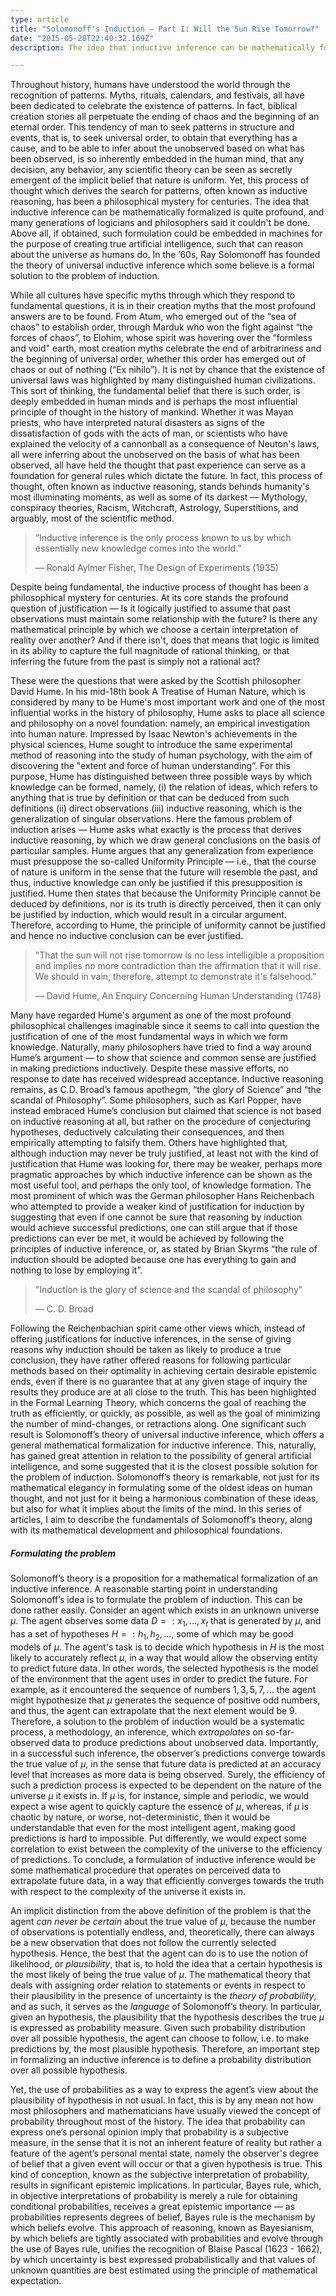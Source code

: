 ```yaml
---
type: article
title: "Solomonoff's Induction — Part I: Will the Sun Rise Tomorrow?"
date: "2015-05-28T22:40:32.169Z"
description: The idea that inductive inference can be mathematically formalized is quite profound, and many generations of logicians and philosophers said it couldn't be done. Above all, if obtained, such formulation could be embedded in machines for the purpose of creating true artificial intelligence, such that can reason about the universe as humans do.

---
```


<div class="preface">
Throughout history, humans have understood the world through the recognition of patterns. Myths, rituals, calendars, and festivals, all have been dedicated to celebrate the existence of patterns. In fact, biblical creation stories all perpetuate the ending of chaos and the beginning of an eternal order. This tendency of man to seek patterns in structure and events, that is, to seek universal order, to obtain that everything has a cause, and to be able to infer about the unobserved based on what has been observed, is so inherently embedded in the human mind, that any decision, any behavior, any scientific theory can be seen as secretly emergent of the implicit belief that nature is uniform. Yet, this process of thought which derives the search for patterns, often known as inductive reasoning, has been a philosophical mystery for centuries. The idea that inductive inference can be mathematically formalized is quite profound, and many generations of logicians and philosophers said it couldn't be done. Above all, if obtained, such formulation could be embedded in machines for the purpose of creating true artificial intelligence, such that can reason about the universe as humans do. In the ’60s, Ray Solomonoff has founded the theory of universal inductive inference which some believe is a formal solution to the problem of induction.
</div>

While all cultures have specific myths through which they respond to fundamental questions, it is in their creation myths that the most profound answers are to be found. From Atum, who emerged out of the “sea of chaos” to establish order, through Marduk who won the fight against “the forces of chaos”, to Elohim, whose spirit was hovering over the “formless and void" earth, most creation myths celebrate the end of arbitrariness and the beginning of universal order, whether this order has emerged out of chaos or out of nothing (“Ex nihilo”). It is not by chance that the existence of universal laws was highlighted by many distinguished human civilizations. This sort of thinking, the fundamental belief that there is such order, is deeply embedded in human minds and is perhaps the most influential principle of thought in the history of mankind. Whether it was Mayan priests, who have interpreted natural disasters as signs of the dissatisfaction of gods with the acts of man, or scientists who have explained the velocity of a cannonball as a consequence of Neuton's laws, all were inferring about the unobserved on the basis of what has been observed, all have held the thought that past experience can serve as a foundation for general rules which dictate the future. In fact, this process of thought, often known as inductive reasoning, stands behinds humanity's most illuminating moments, as well as some of its darkest — Mythology, conspiracy theories, Racism, Witchcraft, Astrology, Superstitions, and arguably, most of the scientific method.

>“Inductive inference is the only process known to us by which essentially new knowledge comes into the world.” 
><div class="source">— Ronald Aylmer Fisher, The Design of Experiments (1935)</div>

Despite being fundamental, the inductive process of thought has been a philosophical mystery for centuries. At its core stands the profound question of justification — Is it logically justified to assume that past observations must maintain some relationship with the future? Is there any mathematical principle by which we choose a certain interpretation of reality over another? And if there isn't, does that means that logic is limited in its ability to capture the full magnitude of rational thinking, or that inferring the future from the past is simply not a rational act?

These were the questions that were asked by the Scottish philosopher David Hume. In his mid-18th book A Treatise of Human Nature, which is considered by many to be Hume's most important work and one of the most influential works in the history of philosophy, Hume asks to place all science and philosophy on a novel foundation: namely, an empirical investigation into human nature. Impressed by Isaac Newton's achievements in the physical sciences, Hume sought to introduce the same experimental method of reasoning into the study of human psychology, with the aim of discovering the "extent and force of human understanding”. For this purpose, Hume has distinguished between three possible ways by which knowledge can be formed, namely, (i) the relation of ideas, which refers to anything that is true by definition or that can be deduced from such definitions (ii) direct observations (iii) inductive reasoning, which is the generalization of singular observations. 
Here the famous problem of induction arises — Hume asks what exactly is the process that derives inductive reasoning, by which we draw general conclusions on the basis of particular samples. Hume argues that any generalization from experience must presuppose the so-called Uniformity Principle — i.e., that the course of nature is uniform in the sense that the future will resemble the past, and thus, inductive knowledge can only be justified if this presupposition is justified. Hume then states that because the Uniformity Principle cannot be deduced by definitions, nor is its truth is directly perceived, then it can only be justified by induction, which would result in a circular argument. Therefore, according to Hume, the principle of uniformity cannot be justified and hence no inductive conclusion can be ever justified.

>"That the sun will not rise tomorrow is no less intelligible a proposition and implies no more contradiction than the affirmation that it will rise. We should in vain, therefore, attempt to demonstrate it's falsehood."
><div class="source">— David Hume, An Enquiry Concerning Human Understanding (1748)</div>

Many have regarded Hume's argument as one of the most profound philosophical challenges imaginable since it seems to call into question the justification of one of the most fundamental ways in which we form knowledge. Naturally, many philosophers have tried to find a way around Hume’s argument — to show that science and common sense are justified in making predictions inductively. Despite these massive efforts, no response to date has received widespread acceptance. Inductive reasoning remains, as C.D. Broad’s famous apothegm, “the glory of Science” and “the scandal of Philosophy”. Some philosophers, such as Karl Popper, have instead embraced Hume’s conclusion but claimed that science is not based on inductive reasoning at all, but rather on the procedure of conjecturing hypotheses, deductively calculating their consequences, and then empirically attempting to falsify them. Others have highlighted that, although induction may never be truly justified, at least not with the kind of justification that Hume was looking for, there may be weaker, perhaps more pragmatic approaches by which inductive inference can be shown as the most useful tool, and perhaps the only tool, of knowledge formation. The most prominent of which was the German philosopher Hans Reichenbach who attempted to provide a weaker kind of justification for induction by suggesting that even if one cannot be sure that reasoning by induction would achieve successful predictions, one can still argue that if those predictions can ever be met, it would be achieved by following the principles of inductive inference, or, as stated by Brian Skyrms “the rule of induction should be adopted because one has everything to gain and nothing to lose by employing it”.

>"Induction is the glory of science and the scandal of philosophy"
><div class="source">— C. D. Broad</div>

Following the Reichenbachian spirit came other views which, instead of offering justifications for inductive inferences, in the sense of giving reasons why induction should be taken as likely to produce a true conclusion, they have rather offered reasons for following particular methods based on their optimality in achieving certain desirable epistemic ends, even if there is no guarantee that at any given stage of inquiry the results they produce are at all close to the truth. This has been highlighted in the Formal Learning Theory, which concerns the goal of reaching the truth as efficiently, or quickly, as possible, as well as the goal of minimizing the number of mind-changes, or retractions along. One significant such result is Solomonoff’s theory of universal inductive inference, which offers a general mathematical formalization for inductive inference. This, naturally, has gained great attention in relation to the possibility of general artificial intelligence, and some suggested that it is the closest possible solution for the problem of induction. Solomonoff’s theory is remarkable, not just for its mathematical elegancy in formulating some of the oldest ideas on human thought, and not just for it being a harmonious combination of these ideas, but also for what it implies about the limits of the mind. In this series of articles, I aim to describe the fundamentals of Solomonoff’s theory, along with its mathematical development and philosophical foundations.

##### Formulating the problem

Solomonoff’s theory is a proposition for a mathematical formalization of an inductive inference. A reasonable starting point in understanding Solomonoff’s idea is to formulate the problem of induction. This can be done rather easily. Consider an agent which exists in an unknown universe $\mu$. The agent observes some data $D=\mathrel{\mathop:}x_1,...,x_t$ that is generated by $\mu$, and has a set of hypotheses $H=\mathrel{\mathop:}h_1,h_2,...$, some of which may be good models of $\mu$. The agent's task is to decide which hypothesis in $H$ is the most likely to accurately reflect $\mu$, in a way that would allow the observing entity to predict future data. In other words, the selected hypothesis is the model of the environment that the agent uses in order to predict the future. For example, as it encountered the sequence of numbers $1,3,5,7,...$ the agent might hypothesize that $\mu$ generates the sequence of positive odd numbers, and thus, the agent can extrapolate that the next element would be $9$. Therefore, a solution to the problem of induction would be a systematic process, a methodology, an inference, which *extrapolates* on so-far-observed data to produce predictions about unobserved data. Importantly, in a successful such inference, the observer’s predictions converge towards the true value of $\mu$, in the sense that future data is predicted at an accuracy level that increases as more data is being observed. Surely, the efficiency of such a prediction process is expected to be dependent on the nature of the universe $\mu$ it exists in. If $\mu$ is, for instance, simple and periodic, we would expect a wise agent to quickly capture the essence of $\mu$, whereas, if $\mu$ is chaotic by nature, or worse, not-deterministic, then it would be understandable that even for the most intelligent agent, making good predictions is hard to impossible. Put differently, we would expect some correlation to exist between the complexity of the universe to the efficiency of predictions. To conclude, a formulation of inductive inference would be some mathematical procedure that operates on perceived data to extrapolate future data, in a way that efficiently converges towards the truth with respect to the complexity of the universe it exists in.

An implicit distinction from the above definition of the problem is that the agent *can never be certain* about the true value of $\mu$, because the number of observations is potentially endless, and, theoretically, there can always be a new observation that does not follow the currently selected hypothesis. Hence, the best that the agent can do is to use the notion of likelihood, or *plausibility*, that is, to hold the idea that a certain hypothesis is the most likely of being the true value of $\mu$. The mathematical theory that deals with assigning order relation to statements or events in respect to their plausibility in the presence of uncertainty is the *theory of probability*, and as such, it serves as the *language* of Solomonoff’s theory. In particular, given an hypothesis, the plausibility that the hypothesis describes the true $\mu$ is expressed as probability measure. Given such probability distribution over all possible hypothesis, the agent can choose to follow, i.e. to make predictions by, the most plausible hypothesis. Therefore, an important step in formalizing an inductive inference is to define a probability distribution over all possible hypothesis. 

Yet, the use of probabilities as a way to express the agent’s view about the plausibility of hypothesis in not usual. In fact, this is by any mean not how most philosophers and mathematicians have usually viewed the concept of probability throughout most of the history. The idea that probability can express one’s personal opinion imply that probability is a subjective measure, in the sense that it is not an inherent feature of reality but rather a feature of the agent’s personal mental state, namely the observer's degree of belief that a given event will occur or that a given hypothesis is true. This kind of conception, known as the subjective interpretation of probability, results in significant epistemic implications. In particular, Bayes rule, which, in objective interpretations of probability is merely a rule for obtaining conditional probabilities, receives a great epistemic importance — as probabilities represents degrees of belief, Bayes rule is the mechanism by which beliefs evolve. This approach of reasoning, known as Bayesianism, by which beliefs are tightly associated with probabilities and evolve through the use of Bayes rule, unifies the recognition of Blaise Pascal (1623 - 1662), by which uncertainty is best expressed probabilistically and that values of unknown quantities are best estimated using the principle of mathematical expectation.





